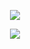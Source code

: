 <p align="center">
<img src="https://user-images.githubusercontent.com/85702814/175753407-8cc64da6-6479-4f26-87b6-65f2172cb533.png"/>
</p>
<p align="center">
<img src="http://img.shields.io/static/v1?label=STATUS&message=EM%20DESENVOLVIMENTO&color=GREEN&style=for-the-badge"/>
</p>
